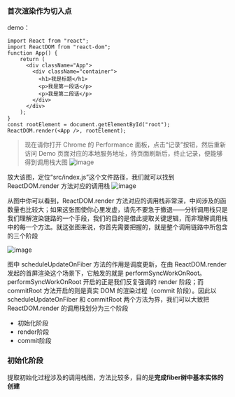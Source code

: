 ### 首次渲染作为切入点

demo：
```
import React from "react";
import ReactDOM from "react-dom";
function App() {
    return (
      <div className="App">
        <div className="container">
          <h1>我是标题</h1>
          <p>我是第一段话</p>
          <p>我是第二段话</p>
        </div>
      </div>
    );
}
const rootElement = document.getElementById("root");
ReactDOM.render(<App />, rootElement);
```

> 现在请你打开 Chrome 的 Performance 面板，点击“记录”按钮，然后重新访问 Demo 页面对应的本地服务地址，待页面刷新后，终止记录，便能够得到调用栈大图
![image](https://user-images.githubusercontent.com/53267289/128973358-65419e89-1cb1-43aa-8a1e-859a90c9c856.png)

放大该图，定位“src/index.js”这个文件路径，我们就可以找到 ReactDOM.render 方法对应的调用栈
![image](https://user-images.githubusercontent.com/53267289/128973403-406bab94-e78b-4d97-a8a7-982fb96cab29.png)

从图中你可以看到，ReactDOM.render 方法对应的调用栈非常深，中间涉及的函数量也比较大；如果这张图使你心里发虚，请先不要急于撤退——分析调用栈只是我们理解渲染链路的一个手段，我们的目的是借此提取关键逻辑，而非理解调用栈中的每一个方法。就这张图来说，你首先需要把握的，就是整个调用链路中所包含的三个阶段

![image](https://user-images.githubusercontent.com/53267289/128973473-9f1af188-c472-4f68-b51a-81db90446ac4.png)

图中 scheduleUpdateOnFiber 方法的作用是调度更新，在由 ReactDOM.render 发起的首屏渲染这个场景下，它触发的就是 performSyncWorkOnRoot。performSyncWorkOnRoot 开启的正是我们反复强调的 render 阶段；而 commitRoot 方法开启的则是真实 DOM 的渲染过程（commit 阶段）。因此以scheduleUpdateOnFiber 和 commitRoot 两个方法为界，我们可以大致把 ReactDOM.render 的调用栈划分为三个阶段
- 初始化阶段
- render阶段
- commit阶段

### 初始化阶段

提取初始化过程涉及的调用栈图，方法比较多，目的是**完成fiber树中基本实体的创建**
